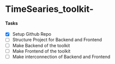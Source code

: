 # TimeSearies_toolkit-

#### Tasks

- [x] Setup Github Repo
- [ ] Structure Project for Backend and Frontend
- [ ] Make Backend of the toolkit
- [ ] Make Frontend of the toolkit
- [ ] Make interconnection of Backend and Frontend
